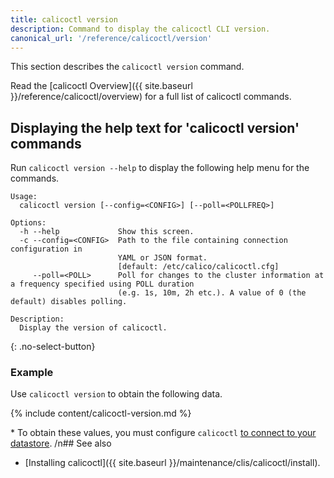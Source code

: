 ```yaml
---
title: calicoctl version
description: Command to display the calicoctl CLI version.
canonical_url: '/reference/calicoctl/version'
---
```


This section describes the `calicoctl version` command.

Read the [calicoctl Overview]({{ site.baseurl }}/reference/calicoctl/overview)
for a full list of calicoctl commands.

## Displaying the help text for 'calicoctl version' commands

Run `calicoctl version --help` to display the following help menu for the
commands.

```
Usage:
  calicoctl version [--config=<CONFIG>] [--poll=<POLLFREQ>]

Options:
  -h --help             Show this screen.
  -c --config=<CONFIG>  Path to the file containing connection configuration in
                        YAML or JSON format.
                        [default: /etc/calico/calicoctl.cfg]
     --poll=<POLL>      Poll for changes to the cluster information at a frequency specified using POLL duration
                        (e.g. 1s, 10m, 2h etc.). A value of 0 (the default) disables polling.

Description:
  Display the version of calicoctl.
```
{: .no-select-button}

### Example

Use `calicoctl version` to obtain the following data.

{% include content/calicoctl-version.md %}

\* To obtain these values, you must configure `calicoctl`
   [to connect to your datastore](/maintenance/clis/calicoctl/configure/overview).
/n## See also

-  [Installing calicoctl]({{ site.baseurl }}/maintenance/clis/calicoctl/install).
